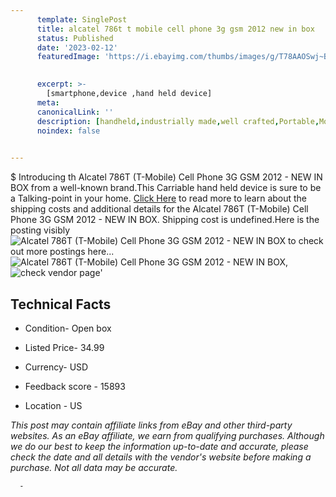 ```yaml
---
      template: SinglePost
      title: alcatel 786t t mobile cell phone 3g gsm 2012 new in box
      status: Published
      date: '2023-02-12'
      featuredImage: 'https://i.ebayimg.com/thumbs/images/g/T78AAOSwj~Bj1YXj/s-l225.jpg'
       

      excerpt: >-
        [smartphone,device ,hand held device]
      meta:
      canonicalLink: ''
      description: [handheld,industrially made,well crafted,Portable,Mobile,Compact,Convenient,Lightweight,Maneuverable,Man-portable,Miniature,Carriable,Hand-held,Light,Holdable,Transportable,Mobile device,Pocket-sized,On-the-go,Wireless,Cordless,Compact size,Convenient size, smartphone,device ,hand held device]
      noindex: false
      

---
```

$
      Introducing th Alcatel 786T (T-Mobile) Cell Phone 3G GSM 2012 - NEW IN BOX from a well-known brand.This Carriable hand held device is sure to be a Talking-point in your home. [Click Here](https://www.ebay.com/itm/134428560736?hash=item1f4c910d60%3Ag%3AT78AAOSwj%7EBj1YXj&mkevt=1&mkcid=1&mkrid=711-53200-19255-0&campid=%253CePNCampaignId%253E&customid=%253CreferenceId%253E&toolid=10049) to read more to learn about the shipping costs and additional details for the Alcatel 786T (T-Mobile) Cell Phone 3G GSM 2012 - NEW IN BOX. Shipping cost is undefined.Here is the posting visibly ![Alcatel 786T (T-Mobile) Cell Phone 3G GSM 2012 - NEW IN BOX](https://i.ebayimg.com/thumbs/images/g/T78AAOSwj~Bj1YXj/s-l225.jpg) to check out more postings here... ![Alcatel 786T (T-Mobile) Cell Phone 3G GSM 2012 - NEW IN BOX](https://i.ebayimg.com/images/g/T78AAOSwj~Bj1YXj/s-l1600.jpg), ![check vendor page](https://origin-galleryplus.ebayimg.com/ws/web/134428560736_2_0_1/225x225.jpg,https://origin-galleryplus.ebayimg.com/ws/web/134428560736_3_0_1/225x225.jpg,https://origin-galleryplus.ebayimg.com/ws/web/134428560736_4_0_1/225x225.jpg,https://origin-galleryplus.ebayimg.com/ws/web/134428560736_5_0_1/225x225.jpg)'

      

 ## Technical Facts 



     
      

 - Condition- Open box 


      

 - Listed Price- 34.99 


      

 - Currency- USD 


      

 - Feedback score - 15893 


      

 - Location - US 


      
      

 *_This post may contain affiliate links from eBay and other third-party websites. As an eBay affiliate, we earn from qualifying purchases. Although we do our best to keep the information up-to-date and accurate, please check the date and all details with the vendor's website before making a purchase. Not all data may be accurate._*




      -

